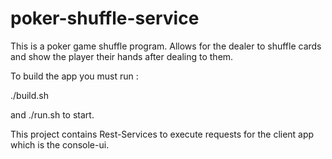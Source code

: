 # poker-shuffle-service
This is a poker game shuffle program. Allows for the dealer to shuffle cards and show the player their hands after
dealing to them.

To build the app you must run :

./build.sh

and ./run.sh to start.

This project contains Rest-Services to execute requests for the client app which is the
console-ui.